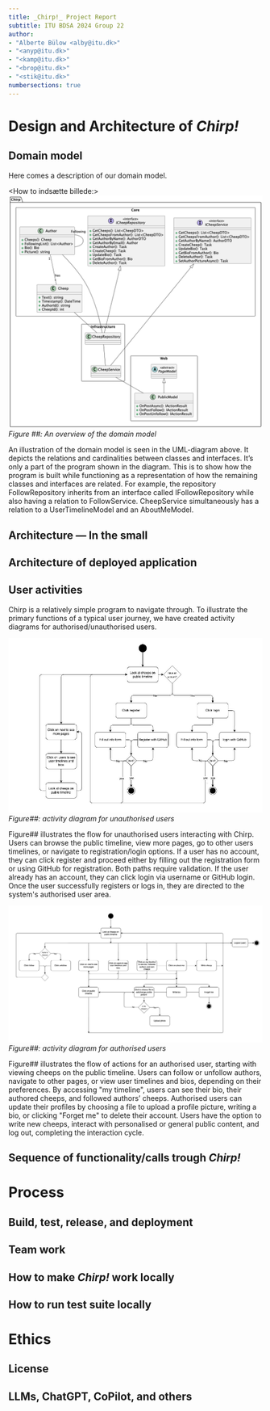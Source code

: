 ```yaml
---
title: _Chirp!_ Project Report
subtitle: ITU BDSA 2024 Group 22
author:
- "Alberte Bülow <alby@itu.dk>"
- "<anyp@itu.dk>"
- "<kamp@itu.dk>"
- "<brop@itu.dk>"
- "<stik@itu.dk>"
numbersections: true
---
```


# Design and Architecture of _Chirp!_

## Domain model

Here comes a description of our domain model.

<How to indsætte billede:>
![](./images/opdelt.png)_Figure ##: An overview of the domain model_

An illustration of the domain model is seen in the UML-diagram above. It depicts the relations and cardinalities between classes and interfaces. It’s only a part of the program shown in the diagram. This is to show how the program is built while functioning as a representation of how the remaining classes and interfaces are related. For example, the repository FollowRepository inherits from an interface called IFollowRepository while also having a relation to FollowService. CheepService simultaneously has a relation to a UserTimelineModel and an AboutMeModel.

## Architecture — In the small

## Architecture of deployed application

## User activities
Chirp is a relatively simple program to navigate through. To illustrate the primary functions of a typical user journey, we have created activity diagrams for authorised/unauthorised users.

![fig##](./images/Activity_diagram_unAuth.jpg "Activity diagram for unauthorised users")_Figure##: activity diagram for unauthorised users_

Figure## illustrates the flow for unauthorised users interacting with Chirp. Users can browse the public timeline, view more pages, go to other users timelines, or navigate to registration/login options. If a user has no account, they can click register and proceed either by filling out the registration form or using GitHub for registration. Both paths require validation. If the user already has an account, they can click login via username or GitHub login. Once the user successfully registers or logs in, they are directed to the system's authorised user area.

![fig##](./images/Activity_diagram_auth.jpg "Activity diagram for authorised users")_Figure##: activity diagram for authorised users_

Figure## illustrates the flow of actions for an authorised user, starting with viewing cheeps on the public timeline. Users can follow or unfollow authors, navigate to other pages, or view user timelines and bios, depending on their preferences. By accessing "my timeline", users can see their bio, their authored cheeps, and followed authors’ cheeps. Authorised users can update their profiles by choosing a file to upload a profile picture, writing a bio, or clicking "Forget me" to delete their account. Users have the option to write new cheeps, interact with personalised or general public content, and log out, completing the interaction cycle.

## Sequence of functionality/calls trough _Chirp!_

# Process

## Build, test, release, and deployment

## Team work

## How to make _Chirp!_ work locally

## How to run test suite locally

# Ethics

## License

## LLMs, ChatGPT, CoPilot, and others
